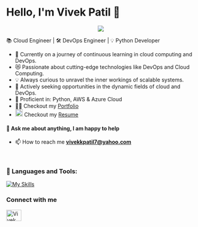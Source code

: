 # Hello, I'm Vivek Patil 👋 

<div align="center">
 <img src="https://readme-typing-svg.herokuapp.com/?lines=Problem+Solver;DevOps+Engineer;Cloud+Engineer;Quick+learner;Self+Motivated&color=teal&center=true" />
</div>

📚 Cloud Engineer | 🛠️ DevOps Engineer | 💡 Python Developer 

- 🌱 Currently on a journey of continuous learning in cloud computing and DevOps.
- 😻 Passionate about cutting-edge technologies like DevOps and Cloud Computing.
- 💡 Always curious to unravel the inner workings of scalable systems.
- 🔭 Actively seeking opportunities in the dynamic fields of cloud and DevOps.
- 🧰 Proficient in: Python, AWS & Azure Cloud
- 👨‍💻 Checkout my [Portfolio](https://vivekpatil.in.net/) &nbsp; <img width="15" src="https://i.gifer.com/origin/b3/b34dc1592ae8556da933835c0d532738_w200.webp">
-  <img width="20" src = "https://user-images.githubusercontent.com/66555692/190847273-1a125e30-6bb9-4221-916f-47ef6d774f58.png" > Checkout my [Resume](https://drive.google.com/drive/folders/1Uh8Kw0NMREYhI7uQBQzh_1i_AILP1-oN?usp=sharing) &nbsp;

  #### 💬 Ask me about anything, I am happy to help

- 📫 How to reach me **vivekkpatil7@yahoo.com** &nbsp; 

<br>

<h3> 🚀 Languages and Tools:</h3>

[![My Skills](https://skillicons.dev/icons?i=py,maven,git,ansible,aws,azure,bash,django,github,grafana,jenkins,linux,kubernetes,django,docker,vscode,canva)](https://skillicons.dev)

### Connect with me

<a href="https://www.linkedin.com/in/vivekkpatil7/" target="blank"><img align="center" src="https://camo.githubusercontent.com/c8a9c5b414cd812ad6a97a46c29af67239ddaeae08c41724ff7d945fb4c047e5/68747470733a2f2f6564656e742e6769746875622e696f2f537570657254696e7949636f6e732f696d616765732f7376672f6c696e6b6564696e2e737667" alt="Vivek Patil" height="30" width="40" /></a>


